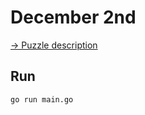 # December 2nd

[→ Puzzle description](https://adventofcode.com/2024/day/2)

## Run
```bash
go run main.go
```